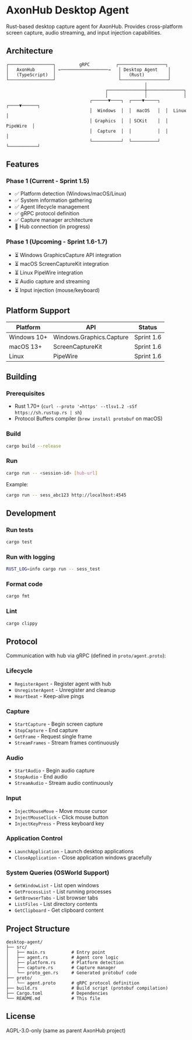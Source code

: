 # AxonHub Desktop Agent

Rust-based desktop capture agent for AxonHub. Provides cross-platform screen capture, audio streaming, and input injection capabilities.

## Architecture

```
┌─────────────────┐         gRPC          ┌──────────────────┐
│   AxonHub       │ ←──────────────────→   │ Desktop Agent    │
│   (TypeScript)  │                        │   (Rust)         │
└─────────────────┘                        └──────────────────┘
                                                     │
                                      ┌──────────────┼──────────────┐
                                      │              │              │
                                ┌──────▼────┐  ┌────▼─────┐  ┌────▼──────┐
                                │  Windows  │  │  macOS   │  │  Linux    │
                                │ Graphics  │  │ SCKit    │  │ PipeWire  │
                                │  Capture  │  │          │  │           │
                                └───────────┘  └──────────┘  └───────────┘
```

## Features

### Phase 1 (Current - Sprint 1.5)
- ✅ Platform detection (Windows/macOS/Linux)
- ✅ System information gathering
- ✅ Agent lifecycle management
- ✅ gRPC protocol definition
- ✅ Capture manager architecture
- 🚧 Hub connection (in progress)

### Phase 1 (Upcoming - Sprint 1.6-1.7)
- ⏳ Windows GraphicsCapture API integration
- ⏳ macOS ScreenCaptureKit integration
- ⏳ Linux PipeWire integration
- ⏳ Audio capture and streaming
- ⏳ Input injection (mouse/keyboard)

## Platform Support

| Platform | API | Status |
|----------|-----|--------|
| Windows 10+ | Windows.Graphics.Capture | Sprint 1.6 |
| macOS 13+ | ScreenCaptureKit | Sprint 1.6 |
| Linux | PipeWire | Sprint 1.6 |

## Building

### Prerequisites
- Rust 1.70+ (`curl --proto '=https' --tlsv1.2 -sSf https://sh.rustup.rs | sh`)
- Protocol Buffers compiler (`brew install protobuf` on macOS)

### Build
```bash
cargo build --release
```

### Run
```bash
cargo run -- <session-id> [hub-url]
```

Example:
```bash
cargo run -- sess_abc123 http://localhost:4545
```

## Development

### Run tests
```bash
cargo test
```

### Run with logging
```bash
RUST_LOG=info cargo run -- sess_test
```

### Format code
```bash
cargo fmt
```

### Lint
```bash
cargo clippy
```

## Protocol

Communication with hub via gRPC (defined in `proto/agent.proto`):

### Lifecycle
- `RegisterAgent` - Register agent with hub
- `UnregisterAgent` - Unregister and cleanup
- `Heartbeat` - Keep-alive pings

### Capture
- `StartCapture` - Begin screen capture
- `StopCapture` - End capture
- `GetFrame` - Request single frame
- `StreamFrames` - Stream frames continuously

### Audio
- `StartAudio` - Begin audio capture
- `StopAudio` - End audio
- `StreamAudio` - Stream audio continuously

### Input
- `InjectMouseMove` - Move mouse cursor
- `InjectMouseClick` - Click mouse button
- `InjectKeyPress` - Press keyboard key

### Application Control
- `LaunchApplication` - Launch desktop applications
- `CloseApplication` - Close application windows gracefully

### System Queries (OSWorld Support)
- `GetWindowList` - List open windows
- `GetProcessList` - List running processes
- `GetBrowserTabs` - List browser tabs
- `ListFiles` - List directory contents
- `GetClipboard` - Get clipboard content

## Project Structure

```
desktop-agent/
├── src/
│   ├── main.rs          # Entry point
│   ├── agent.rs         # Agent core logic
│   ├── platform.rs      # Platform detection
│   ├── capture.rs       # Capture manager
│   └── proto_gen.rs     # Generated protobuf code
├── proto/
│   └── agent.proto      # gRPC protocol definition
├── build.rs             # Build script (protobuf compilation)
├── Cargo.toml           # Dependencies
└── README.md            # This file
```

## License

AGPL-3.0-only (same as parent AxonHub project)
